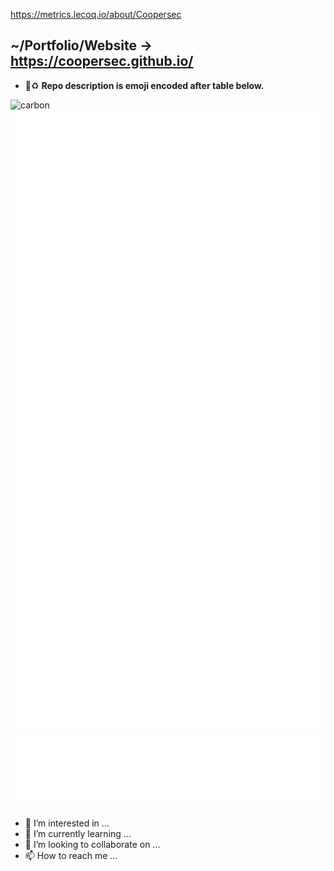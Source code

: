https://metrics.lecoq.io/about/Coopersec
## ~/Portfolio/Website -> https://coopersec.github.io/
- 📢♻️ **Repo description is emoji encoded after table below.**

![carbon](https://github.com/coopersec/coopersec/blob/main/carbon(4).png)
![Metrics](/github-metrics.svg)
![Metrics](/metrics.plugin.habits.facts.svg)

- 👀 I’m interested in ...
- 🌱 I’m currently learning ...
- 💞️ I’m looking to collaborate on ...
- 📫 How to reach me ...

<!---
Bazhful/Bazhful is a ✨ special ✨ repository because its `README.md` (this file) appears on your GitHub profile.
You can click the Preview link to take a look at your changes.
--->
